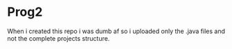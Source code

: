 # Prog2
When i created this repo i was dumb af so i uploaded only the .java files and not the complete projects structure.